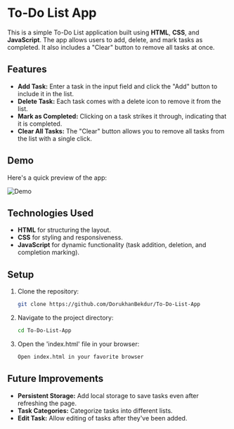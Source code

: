 # To-Do List App

This is a simple To-Do List application built using **HTML**, **CSS**, and **JavaScript**. The app allows users to add, delete, and mark tasks as completed. It also includes a "Clear" button to remove all tasks at once.

## Features

- **Add Task:** Enter a task in the input field and click the "Add" button to include it in the list.
- **Delete Task:** Each task comes with a delete icon to remove it from the list.
- **Mark as Completed:** Clicking on a task strikes it through, indicating that it is completed.
- **Clear All Tasks:** The "Clear" button allows you to remove all tasks from the list with a single click.

## Demo

Here's a quick preview of the app:

![Demo](https://github.com/user-attachments/assets/99a5e06c-00c4-4145-8fec-b352cfa05db5)

## Technologies Used

- **HTML** for structuring the layout.
- **CSS** for styling and responsiveness.
- **JavaScript** for dynamic functionality (task addition, deletion, and completion marking).

## Setup

1. Clone the repository:
   ```bash
   git clone https://github.com/DorukhanBekdur/To-Do-List-App

2. Navigate to the project directory:
   ```bash
   cd To-Do-List-App
   
3. Open the 'index.html' file in your browser:
   ```bash
   Open index.html in your favorite browser

## Future Improvements

- **Persistent Storage:** Add local storage to save tasks even after refreshing the page.
- **Task Categories:** Categorize tasks into different lists.
- **Edit Task:** Allow editing of tasks after they've been added.






   
